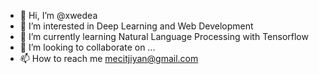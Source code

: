 - 👋 Hi, I’m @xwedea
- 👀 I’m interested in Deep Learning and Web Development
- 🌱 I’m currently learning Natural Language Processing with Tensorflow
- 💞️ I’m looking to collaborate on ...
- 📫 How to reach me mecitjiyan@gmail.com

<!---
xwedea/xwedea is a ✨ special ✨ repository because its `README.md` (this file) appears on your GitHub profile.
You can click the Preview link to take a look at your changes.
--->
